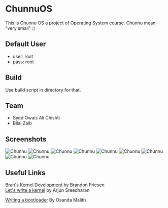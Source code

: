 # ChunnuOS #

This is Chunnu OS a project of Operating System course. 
Chunnu mean "very small" :)

## Default User ##
* user: root 
* pass: root

## Build ##

Use build script in directory for that.

## Team ##
* Syed Owais Ali Chishti
* Bilal Zaib

## Screenshots ##

![Chunnu](https://github.com/soachishti/ChunnuOS/raw/master/Screenshots/SC1.png)
![Chunnu](https://github.com/soachishti/ChunnuOS/raw/master/Screenshots/SC2.png)
![Chunnu](https://github.com/soachishti/ChunnuOS/raw/master/Screenshots/SC3.png)
![Chunnu](https://github.com/soachishti/ChunnuOS/raw/master/Screenshots/SC4.png)
![Chunnu](https://github.com/soachishti/ChunnuOS/raw/master/Screenshots/SC5.png)
![Chunnu](https://github.com/soachishti/ChunnuOS/raw/master/Screenshots/SC6.png)
![Chunnu](https://github.com/soachishti/ChunnuOS/raw/master/Screenshots/SC7.png)
![Chunnu](https://github.com/soachishti/ChunnuOS/raw/master/Screenshots/SC8.png)
![Chunnu](https://github.com/soachishti/ChunnuOS/raw/master/Screenshots/SC9.png)

## Useful Links ##

[Bran's Kernel Development](http://www.osdever.net/bkerndev/Docs/title.htm) by Brandon Friesen	
[Let's write a kernel](http://arjunsreedharan.org/post/82710718100/kernel-101-lets-write-a-kernel) by Arjun Sreedharan

[Writing a bootloader](osandamalith.wordpress.com/2015/10/26/writing-a-bootloader/) By Osanda Malith